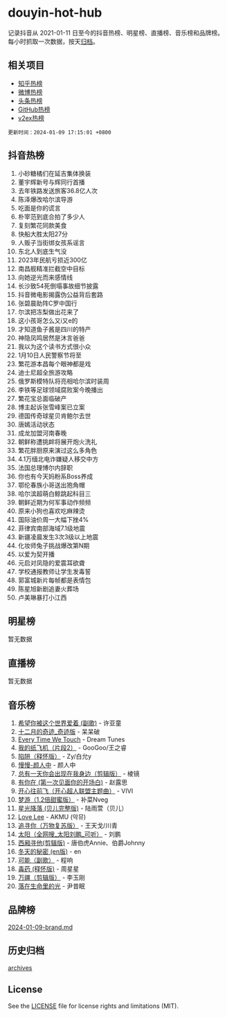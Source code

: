# douyin-hot-hub

记录抖音从 2021-01-11 日至今的抖音热榜、明星榜、直播榜、音乐榜和品牌榜。每小时抓取一次数据，按天[归档](archives)。

## 相关项目

- [知乎热榜](https://github.com/lonnyzhang423/zhihu-hot-hub)
- [微博热榜](https://github.com/lonnyzhang423/weibo-hot-hub)
- [头条热榜](https://github.com/lonnyzhang423/toutiao-hot-hub)
- [GitHub热榜](https://github.com/lonnyzhang423/github-hot-hub)
- [v2ex热榜](https://github.com/lonnyzhang423/v2ex-hot-hub)


`更新时间：2024-01-09 17:15:01 +0800`

## 抖音热榜

1. 小砂糖橘们在延吉集体换装
1. 董宇辉新号与辉同行首播
1. 去年铁路发送旅客36.8亿人次
1. 陈泽爆改哈尔滨导游
1. 吃面是你的谎言
1. 朴宰范到底合拍了多少人
1. 复刻繁花同款美食
1. 快船大胜太阳27分
1. 人贩子当街绑女孩系谣言
1. 东北人到底生气没
1. 2023年民航亏损近300亿
1. 南昌舰精准拦截空中目标
1. 向她逆光而来感情线
1. 长沙致54死倒塌事故细节披露
1. 抖音微电影揭露伪公益背后套路
1. 张碧晨助阵C罗中国行
1. 尔滨把冻梨做出花来了
1. 这小孩哥怎么又i又e的
1. 才知道鱼子酱是四川的特产
1. 神隐凤鸣居然是沐言爸爸
1. 我以为这个读书方式很小众
1. 1月10日人民警察节将至
1. 繁花游本昌每个眼神都是戏
1. 迪士尼超全旅游攻略
1. 俄罗斯模特队将亮相哈尔滨时装周
1. 李铁等足球领域腐败案今晚播出
1. 繁花宝总面临破产
1. 博主起诉张雪峰案已立案
1. 德国传奇球星贝肯鲍尔去世
1. 唐嫣活动状态
1. 成龙加盟河南春晚
1. 朝鲜称遭挑衅将展开炮火洗礼
1. 繁花胖厨原来演过这么多角色
1. 4.1万缅北电诈嫌疑人移交中方
1. 法国总理博尔内辞职
1. 你也有今天妈粉系Boss养成
1. 鄂伦春族小哥送出狍角帽
1. 哈尔滨超萌白鲸跳起科目三
1. 朝鲜近期为何军事动作频频
1. 原来小狗也喜欢吃麻辣烫
1. 国际油价周一大幅下挫4%
1. 菲律宾南部海域7.1级地震
1. 新疆凌晨发生3次3级以上地震
1. 化妆师兔子挑战爆改第N期
1. 以爱为契开播
1. 元启对凤隐的爱震耳欲聋
1. 学校通报教师让学生发毒誓
1. 郭富城新片每帧都是表情包
1. 陈星旭新剧追妻火葬场
1. 卢美琳暴打小江西

## 明星榜

暂无数据

## 直播榜

暂无数据

## 音乐榜

1. [希望你被这个世界爱着 (副歌)](https://sf3-cdn-tos.douyinstatic.com/obj/tos-cn-ve-2774/oUHCmWQfZlE3QQBKBeD8rCFLpJzPgCpImhsxMt) - 许亚童
1. [十二月的奇迹_奇迹版](https://sf86-cdn-tos.douyinstatic.com/obj/tos-cn-ve-2774/oMslvA9FBzGMGHnyUuoiiUjtIAXfMz6tzwByW8) - 呆呆破
1. [Every Time We Touch](https://sf86-cdn-tos.douyinstatic.com/obj/tos-cn-ve-2774/ogN6lUKQeBBfEVhIOMikG1CcJjugxk1tztZyhP) - Dream Tunes
1. [我的纸飞机（片段2）](https://sf86-cdn-tos.douyinstatic.com/obj/tos-cn-ve-2774/oM2ZrKcg2CD5AeRB2gkeXOFB1IxAGJdZPazYHf) - GooGoo/王之睿
1. [陷阱（释怀版）](https://sf6-cdn-tos.douyinstatic.com/obj/tos-cn-ve-2774/oE8C21LeZrzKLDFfQYgMzx4GAIHageG5IzayY7) - Zy/白允y
1. [慢慢-颜人中](https://sf3-cdn-tos.douyinstatic.com/obj/tos-cn-ve-2774/ocjHNfBXdBxQNC8ZGAeoLMFTUgtBg8bkExunDC) - 颜人中
1. [总有一天你会出现在我身边（剪辑版）](https://sf3-cdn-tos.douyinstatic.com/obj/tos-cn-ve-2774/oMLsHwhWW7CYoAhoWB9EXUQIzNBsfAJxpAoxCU) - 棱镜
1. [有你在 (第一次见面你的开场白)](https://sf86-cdn-tos.douyinstatic.com/obj/tos-cn-ve-2774/oAthrQ3ClJBfI57uBoFEgNDYtNCZ0TSYQQfxQ0) - 赵露思
1. [开心往前飞（开心超人联盟主题曲）](https://sf86-cdn-tos.douyinstatic.com/obj/tos-cn-ve-2774/9d8fb7c82cf1421fb93a9fe925275e0a) - VIVI
1. [梦游（1.2倍甜蜜版）](https://sf86-cdn-tos.douyinstatic.com/obj/tos-cn-ve-2774/o4gyAUm8hwufoEABmwVIiQtHsFuGzAEEWtNMzo) - 补菜Nveg
1. [星光降落 (贝儿完整版)](https://sf86-cdn-tos.douyinstatic.com/obj/tos-cn-ve-2774/okwB9hAwyAtsFFkFBzAX1hOOfQuIoMNs0W2Mwr) - 陆雨萱（贝儿）
1. [Love Lee](https://sf86-cdn-tos.douyinstatic.com/obj/tos-cn-ve-2774/o05GbkJGbCBTdDnMtB0fwOYgkeZp23vrWQDQBS) - AKMU (악뮤)
1. [追寻你（万物复苏版）](https://sf6-cdn-tos.douyinstatic.com/obj/tos-cn-ve-2774/oYeAZJsbjIDit9APmBg8u6uDUQnHmoCf3gbo74) - 王天戈/川青
1. [太阳（全网搜_太阳刘鹏_可听）](https://sf86-cdn-tos.douyinstatic.com/obj/tos-cn-ve-2774/ogWbyIQnlBFImVbeDocRdCIYtBHlbJXgfZMvgz) - 刘鹏
1. [西厢寻他(剪辑版)](https://sf6-cdn-tos.douyinstatic.com/obj/tos-cn-ve-2774/oUsAVfAQKlRNxEv5qxvIB8o5qmIWUcXbzJKJhw) - 唐伯虎Annie、伯爵Johnny
1. [冬天的秘密 (en版)](https://sf86-cdn-tos.douyinstatic.com/obj/tos-cn-ve-2774/okIuMHDdzyf3FjGK4Lphe1vfHcQaPIHAg0Z4CR) - en
1. [可能（副歌）](https://sf6-cdn-tos.douyinstatic.com/obj/tos-cn-ve-2774/cde1731888894259b333569393c2fb51) - 程响
1. [毒药 (释怀版)](https://sf6-cdn-tos.douyinstatic.com/obj/tos-cn-ve-2774/oYILMEAzspdZBIzy4frJNB8ZHPHWAhiwowd4Ad) - 周星星
1. [万疆（剪辑版）](https://sf6-cdn-tos.douyinstatic.com/obj/tos-cn-ve-2774/ooG7oVgFlDTelKCjCsTTobQvbdtj1BBQXnfZd8) - 李玉刚
1. [落在生命里的光](https://sf86-cdn-tos.douyinstatic.com/obj/tos-cn-ve-2774/d9ffa8c090124ea58bb10df9b510c01d) - 尹昔眠

## 品牌榜

[2024-01-09-brand.md](archives/2024-01-09-brand.md)

## 历史归档

[archives](archives)

## License

See the [LICENSE](LICENSE) file for license rights and limitations (MIT).
